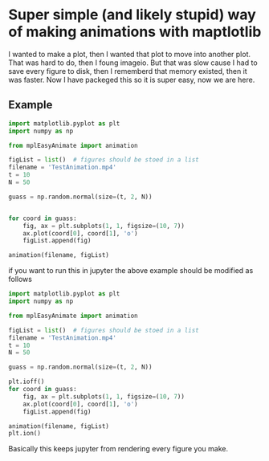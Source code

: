 # Super simple (and likely stupid) way of making animations with maptlotlib

I wanted to make a plot, then I wanted that plot to move into another plot. That was hard to do, then I foung imageio. But that was slow cause I had to save every figure to disk, then I rememberd that memory existed, then it was faster. Now I have packeged this so it is super easy, now we are here.

## Example

```python
import matplotlib.pyplot as plt
import numpy as np

from mplEasyAnimate import animation

figList = list()  # figures should be stoed in a list
filename = 'TestAnimation.mp4'
t = 10  
N = 50  

guass = np.random.normal(size=(t, 2, N))


for coord in guass:
    fig, ax = plt.subplots(1, 1, figsize=(10, 7))
    ax.plot(coord[0], coord[1], 'o')
    figList.append(fig)

animation(filename, figList)
```

if you want to run this in jupyter the above example should be modified as follows

```python
import matplotlib.pyplot as plt
import numpy as np

from mplEasyAnimate import animation

figList = list()  # figures should be stoed in a list
filename = 'TestAnimation.mp4'
t = 10  
N = 50  

guass = np.random.normal(size=(t, 2, N))

plt.ioff()
for coord in guass:
    fig, ax = plt.subplots(1, 1, figsize=(10, 7))
    ax.plot(coord[0], coord[1], 'o')
    figList.append(fig)

animation(filename, figList)
plt.ion()
```

Basically this keeps jupyter from rendering every figure you make.
